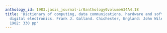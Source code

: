 ```yaml
---
anthology_id: 1983.jasis_journal-ir0anthology0volumeA34A4.18
title: 'Dictionary of computing, data communications, hardware and software basics,
  digital electronics. Frank J. Galland. Chichester, England: John Wiley & Sons, Inc.;
  1982: 330 pp'
---
```

